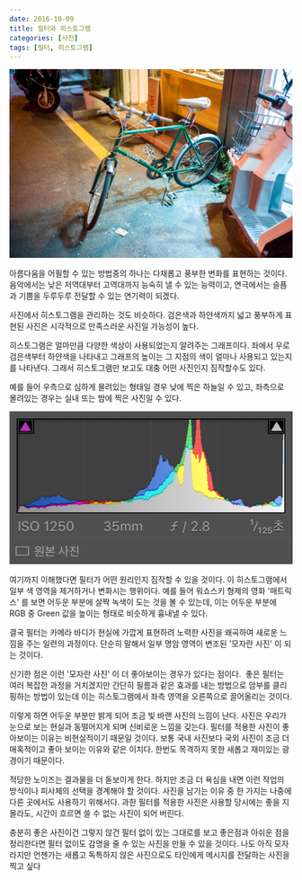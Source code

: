 ```yaml
---
date: 2016-10-09
title: 필터와 히스토그램
categories: [사진]
tags: [필터, 히스토그램]
---
```


![이태원 거리에서](./image-asset.jpeg)

아름다움을 어필할 수 있는 방법중의 하나는 다채롭고 풍부한 변화를 표현하는 것이다. 음악에서는 낮은 저역대부터 고역대까지 능숙히 낼 수 있는 능력이고, 연극에서는 슬픔과 기쁨을 두루두루 전달할 수 있는 연기력이 되겠다.

사진에서 히스토그램을 관리하는 것도 비슷하다. 검은색과 하얀색까지 넓고 풍부하게 표현된 사진은 시각적으로 만족스러운 사진일 가능성이 높다.

히스토그램은 얼마만큼 다양한 색상이 사용되었는지 알려주는 그래프이다. 좌에서 우로 검은색부터 하얀색을 나타내고 그래프의 높이는 그 지점의 색이 얼마나 사용되고 있는지를 나타낸다. 그래서 히스토그램만 보고도 대충 어떤 사진인지 짐작할수도 있다.

예를 들어 우측으로 심하게 몰려있는 형태일 경우 낮에 찍은 하늘일 수 있고, 좌측으로 몰려있는 경우는 실내 또는 밤에 찍은 사진일 수 있다.

![낮에 밝은 실내에서 찍은 내 사진 - 설명과 다르다 - 추측일 뿐이라는 점을 잊지 말길 :)](./image-asset.png)

여기까지 이해했다면 필터가 어떤 원리인지 짐작할 수 있을 것이다. 이 히스토그램에서 일부 색 영역을 제거하거나 변화시는 행위이다. 예를 들어 워쇼스키 형제의 영화 '매트릭스' 를 보면 어두운 부분에 살짝 녹색이 도는 것을 볼 수 있는데, 이는 어두운 부분에 RGB 중 Green 값을 높이는 형태로 비슷하게 흉내낼 수 있다.

결국 필터는 카메라 바디가 현실에 가깝게 표현하려 노력한 사진을 왜곡하여 새로운 느낌을 주는 일련의 과정이다. 단순히 말해서 일부 명암 영역이 변조된 '모자란 사진' 이 되는 것이다.

신기한 점은 이런 '모자란 사진' 이 더 좋아보이는 경우가 있다는 점이다.  좋은 필터는 여러 복잡한 과정을 거치겠지만 간단히 필름과 같은 효과를 내는 방법으로 암부를 클리핑하는 방법이 있는데 이는 히스토그램에서 좌측 영역을 오른쪽으로 끌어올리는 것이다.

이렇게 하면 어두운 부분만 밝게 되어 조금 빛 바랜 사진의 느낌이 난다. 사진은 우리가 눈으로 보는 현실과 동떨어지게 되며 신비로운 느낌을 갖는다. 필터를 적용한 사진이 좋아보이는 이유는 비현실적이기 때문일 것이다. 보통 국내 사진보다 국외 사진이 조금 더 매혹적이고 좋아 보이는 이유와 같은 이치다. 한번도 목격하지 못한 새롭고 재미있는 광경이기 때문이다.

적당한 노이즈는 결과물을 더 돋보이게 한다. 하지만 조금 더 욕심을 내면 이런 작업의 방식이나 피사체의 선택을 경계해야 할 것이다. 사진을 남기는 이유 중 한 가지는 나중에 다른 곳에서도 사용하기 위해서다. 과한 필터를 적용한 사진은 사용할 당시에는 좋을 지 몰라도, 시간이 흐르면 쓸 수 없는 사진이 되어 버린다.

충분히 좋은 사진이건 그렇지 않건 필터 없이 있는 그대로를 보고 좋은점과 아쉬운 점을 정리한다면 필터 없이도 감명을 줄 수 있는 사진을 만들 수 있을 것이다. 나도 아직 모자라지만 언젠가는 새롭고 독특하지 않은 사진으로도 타인에게 메시지를 전달하는 사진을 찍고 싶다
